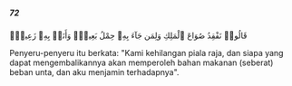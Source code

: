 ##### 72

<span class="ayah">قَالُوا۟ نَفْقِدُ صُوَاعَ ٱلْمَلِكِ وَلِمَن جَآءَ بِهِۦ حِمْلُ بَعِيرٍۢ وَأَنَا۠ بِهِۦ زَعِيمٌۭ</span>

<span class="ayah_translation">Penyeru-penyeru itu berkata: "Kami kehilangan piala raja, dan siapa yang dapat mengembalikannya akan memperoleh bahan makanan (seberat) beban unta, dan aku menjamin terhadapnya".</span>
